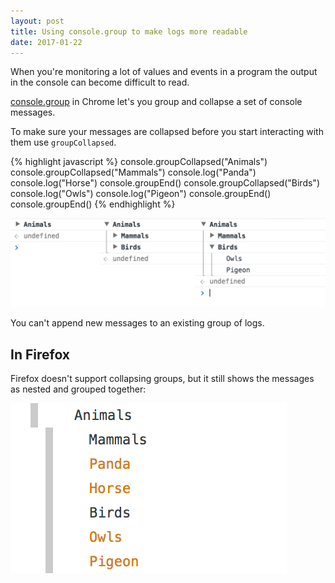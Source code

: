 ```yaml
---
layout: post
title: Using console.group to make logs more readable
date: 2017-01-22
---
```


When you're monitoring a lot of values and events in a program the output in the console can become difficult to read.

[console.group](https://developer.mozilla.org/en-US/docs/Web/API/Console/group) in Chrome let's you group and collapse a set of console messages.

To make sure your messages are collapsed before you start interacting with them use `groupCollapsed`.

{% highlight javascript %}
console.groupCollapsed("Animals")
console.groupCollapsed("Mammals")
console.log("Panda")
console.log("Horse")
console.groupEnd()
console.groupCollapsed("Birds")
console.log("Owls")
console.log("Pigeon")
console.groupEnd()
console.groupEnd()
{% endhighlight %}

![Expanding console grouped logs in Chrome](/img/blog/console-group/console-group-example.png)

You can't append new messages to an existing group of logs.

## In Firefox

Firefox doesn't support collapsing groups, but it still shows the messages as nested and grouped together:

![](/img/blog/console-group/firefox.png)
